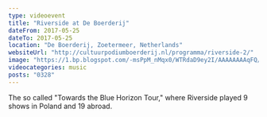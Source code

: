 ```yaml
---
type: videoevent
title: "Riverside at De Boerderij"
dateFrom: 2017-05-25
dateTo: 2017-05-25
location: "De Boerderij, Zoetermeer, Netherlands"
websiteUrl: "http://cultuurpodiumboerderij.nl/programma/riverside-2/"
image: "https://1.bp.blogspot.com/-msPpM_nMqx0/WTRdaD9ey2I/AAAAAAAAqFQ/UsebQnNd-tkdRVkUC9_YfI-h3di78dg-gCKgB/s1600/20170525_210732.picasaweb.jpg"
videocategories: music
posts: "0328"
---
```


The so called "Towards the Blue Horizon Tour," where Riverside played 9 shows in Poland and 19 abroad.
